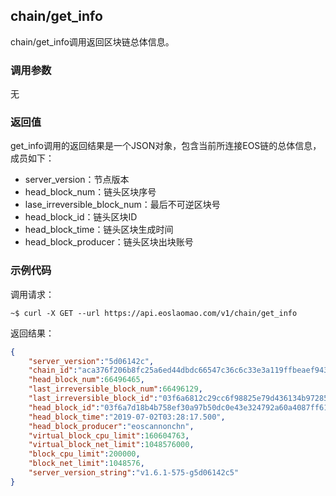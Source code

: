 ## chain/get_info
chain/get_info调用返回区块链总体信息。
### 调用参数
无
### 返回值
get_info调用的返回结果是一个JSON对象，包含当前所连接EOS链的总体信息，成员如下：

- server_version：节点版本
- head_block_num：链头区块序号
- lase_irreversible_block_num：最后不可逆区块号
- head_block_id：链头区块ID
- head_block_time：链头区块生成时间
- head_block_producer：链头区块出块账号

### 示例代码
调用请求：
```shell
~$ curl -X GET --url https://api.eoslaomao.com/v1/chain/get_info
```

返回结果：
```json
{
    "server_version":"5d06142c",
    "chain_id":"aca376f206b8fc25a6ed44dbdc66547c36c6c33e3a119ffbeaef943642f0e906",
    "head_block_num":66496465,
    "last_irreversible_block_num":66496129,
    "last_irreversible_block_id":"03f6a6812c29cc6f98825e79d436134b972857c8512cb28473af6c1109db03fd",
    "head_block_id":"03f6a7d18b4b758ef30a97b50dc0e43e324792a60a4087ff6102487954767b25",
    "head_block_time":"2019-07-02T03:28:17.500",
    "head_block_producer":"eoscannonchn",
    "virtual_block_cpu_limit":160604763,
    "virtual_block_net_limit":1048576000,
    "block_cpu_limit":200000,
    "block_net_limit":1048576,
    "server_version_string":"v1.6.1-575-g5d06142c5"
}
```